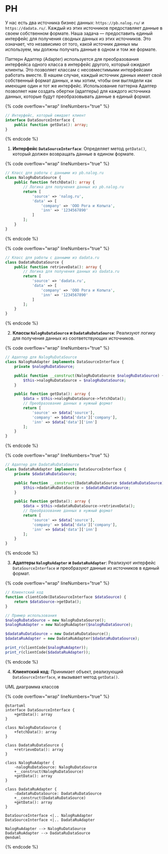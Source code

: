 # PH

У нас есть два источника бизнес данных: `https://pb.nalog.ru/` и `https://dadata.ru/`. Каждый из этих источников предоставляет данные в своем собственном формате. Наша задача — предоставить единый интерфейс для получения сводных данных из этих источников. Это означает, что независимо от того, какой источник данных мы используем, мы должны получать данные в одном и том же формате.

Паттерн Адаптер (Adapter) используется для преобразования интерфейса одного класса в интерфейс другого, который ожидают клиенты. Это позволяет классам с несовместимыми интерфейсами работать вместе. В нашем случае, каждый источник данных имеет свой собственный формат данных, и мы хотим, чтобы они выглядели как имеющие один и тот же интерфейс. Использование паттерна Адаптер позволяет нам создать обертки (адаптеры) для каждого источника данных, которые будут преобразовывать данные в единый формат.

{% code overflow="wrap" lineNumbers="true" %}
```php
// Интерфейс, который ожидает клиент
interface DataSourceInterface {
    public function getData(): array;
}
```
{% endcode %}

1. **Интерфейс `DataSourceInterface`**: Определяет метод `getData()`, который должен возвращать данные в едином формате.

{% code overflow="wrap" lineNumbers="true" %}
```php
// Класс для работы с данными из pb.nalog.ru
class NalogRuDataSource {
    public function fetchData(): array {
        // Логика для получения данных из pb.nalog.ru
        return [
            'source' => 'nalog.ru',
            'data' => [
                'company' => 'ООО Рога и Копыта',
                'inn' => '1234567890'
            ]
        ];
    }
}
```
{% endcode %}

{% code overflow="wrap" lineNumbers="true" %}
```php
// Класс для работы с данными из dadata.ru
class DadataRuDataSource {
    public function retrieveData(): array {
        // Логика для получения данных из dadata.ru
        return [
            'source' => 'dadata.ru',
            'data' => [
                'company' => 'ООО Рога и Копыта',
                'inn' => '1234567890'
            ]
        ];
    }
}
```
{% endcode %}

2. **Классы `NalogRuDataSource` и `DadataRuDataSource`**: Реализуют логику для получения данных из соответствующих источников.

{% code overflow="wrap" lineNumbers="true" %}
```php
// Адаптер для NalogRuDataSource
class NalogRuAdapter implements DataSourceInterface {
    private $nalogRuDataSource;

    public function __construct(NalogRuDataSource $nalogRuDataSource) {
        $this->nalogRuDataSource = $nalogRuDataSource;
    }

    public function getData(): array {
        $data = $this->nalogRuDataSource->fetchData();
        // Преобразование данных в нужный формат
        return [
            'source' => $data['source'],
            'company' => $data['data']['company'],
            'inn' => $data['data']['inn']
        ];
    }
}
```
{% endcode %}

{% code overflow="wrap" lineNumbers="true" %}
```php
// Адаптер для DadataRuDataSource
class DadataRuAdapter implements DataSourceInterface {
    private $dadataRuDataSource;

    public function __construct(DadataRuDataSource $dadataRuDataSource) {
        $this->dadataRuDataSource = $dadataRuDataSource;
    }

    public function getData(): array {
        $data = $this->dadataRuDataSource->retrieveData();
        // Преобразование данных в нужный формат
        return [
            'source' => $data['source'],
            'company' => $data['data']['company'],
            'inn' => $data['data']['inn']
        ];
    }
}
```
{% endcode %}

3. **Адаптеры `NalogRuAdapter` и `DadataRuAdapter`**: Реализуют интерфейс `DataSourceInterface` и преобразуют данные из источников в единый формат.

{% code overflow="wrap" lineNumbers="true" %}
```php
// Клиентский код
function clientCode(DataSourceInterface $dataSource) {
    return $dataSource->getData();
}

// Пример использования
$nalogRuDataSource = new NalogRuDataSource();
$nalogRuAdapter = new NalogRuAdapter($nalogRuDataSource);

$dadataRuDataSource = new DadataRuDataSource();
$dadataRuAdapter = new DadataRuAdapter($dadataRuDataSource);

print_r(clientCode($nalogRuAdapter));
print_r(clientCode($dadataRuAdapter));
```
{% endcode %}

4. **Клиентский код**: Принимает объект, реализующий `DataSourceInterface`, и вызывает метод `getData()`.

UML диаграмма классов

{% code overflow="wrap" lineNumbers="true" %}
```plant-uml
@startuml
interface DataSourceInterface {
    +getData(): array
}

class NalogRuDataSource {
    +fetchData(): array
}

class DadataRuDataSource {
    +retrieveData(): array
}

class NalogRuAdapter {
    -nalogRuDataSource: NalogRuDataSource
    +__construct(NalogRuDataSource)
    +getData(): array
}

class DadataRuAdapter {
    -dadataRuDataSource: DadataRuDataSource
    +__construct(DadataRuDataSource)
    +getData(): array
}

DataSourceInterface <|.. NalogRuAdapter
DataSourceInterface <|.. DadataRuAdapter

NalogRuAdapter --> NalogRuDataSource
DadataRuAdapter --> DadataRuDataSource
@enduml
```
{% endcode %}
